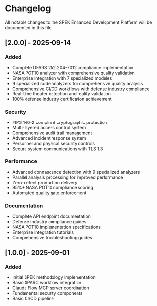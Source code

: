 # Changelog

All notable changes to the SPEK Enhanced Development Platform will be documented in this file.

## [2.0.0] - 2025-09-14

### Added
- Complete DFARS 252.204-7012 compliance implementation
- NASA POT10 analyzer with comprehensive quality validation
- Enterprise integration with 7 specialized modules
- 9 specialized code analyzers for comprehensive quality analysis
- Comprehensive CI/CD workflows with defense industry compliance
- Real-time theater detection and reality validation
- 100% defense industry certification achievement

### Security
- FIPS 140-2 compliant cryptographic protection
- Multi-layered access control system
- Comprehensive audit trail management
- Advanced incident response system
- Personnel and physical security controls
- Secure system communications with TLS 1.3

### Performance
- Advanced connascence detection with 9 specialized analyzers
- Parallel analysis processing for improved performance
- Zero-defect production delivery
- 95%+ NASA POT10 compliance scoring
- Automated quality gate enforcement

### Documentation
- Complete API endpoint documentation
- Defense industry compliance guides
- NASA POT10 implementation specifications
- Enterprise integration tutorials
- Comprehensive troubleshooting guides

## [1.0.0] - 2025-09-01

### Added
- Initial SPEK methodology implementation
- Basic SPARC workflow integration
- Claude Flow MCP server coordination
- Fundamental security components
- Basic CI/CD pipeline
